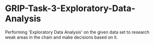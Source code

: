 # GRIP-Task-3-Exploratory-Data-Analysis
Performing 'Exploratory Data Analysis' on the given data set to research weak areas in the chain and make decisions based on it.
